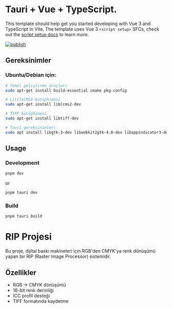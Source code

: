 # Tauri + Vue + TypeScript.

This template should help get you started developing with Vue 3 and TypeScript in Vite. The template uses Vue 3 `<script setup>` SFCs, check out the [script setup docs](https://v3.vuejs.org/api/sfc-script-setup.html#sfc-script-setup) to learn more.

[![publish](https://github.com/Fenish/tauri-example/actions/workflows/build.yaml/badge.svg)](https://github.com/Fenish/tauri-example/actions/workflows/build.yaml)

## Gereksinimler

### Ubuntu/Debian için:
```bash
# Temel geliştirme araçları
sudo apt-get install build-essential cmake pkg-config

# LittleCMS2 kütüphanesi
sudo apt-get install liblcms2-dev

# TIFF kütüphanesi
sudo apt-get install libtiff-dev

# Tauri gereksinimleri
sudo apt install libgtk-3-dev libwebkit2gtk-4.0-dev libappindicator3-dev librsvg2-dev patchelf
```

## Usage

### Development

```bash
pnpm dev
```

or

```bash
pnpm tauri dev
```

### Build

```bash
pnpm tauri build
```

# RIP Projesi

Bu proje, dijital baskı makineleri için RGB'den CMYK'ya renk dönüşümü yapan bir RIP (Raster Image Processor) sistemidir.

## Özellikler
- RGB -> CMYK dönüşümü
- 16-bit renk derinliği
- ICC profil desteği
- TIFF formatında kaydetme